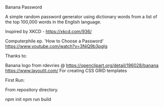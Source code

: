 Banana Password

A simple random password generator using dictionary words from a list of the top 100,000 words in the English language.

Inspired by 
XKCD - https://xkcd.com/936/

Computerphile ep. 'How to Choose a Password'
https://www.youtube.com/watch?v=3NjQ9b3pgIg

Thanks to:

Banana logo from rdevries @ https://openclipart.org/detail/196028/banana
https://www.layoutit.com/ For creating CSS GRID templates

First Run:

From repository directory.

npm init
npm run build
